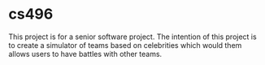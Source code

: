 # cs496
This project is for a senior software project. The intention of this project is to create a simulator of teams based on celebrities which would them allows users to have battles with other teams.
